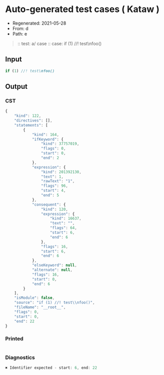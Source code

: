 # Auto-generated test cases ( Kataw )
- Regenerated: 2021-05-28
- From: d
- Path: e
> :: test: a/ case
> :: case: if (1) //! test\nfoo()
## Input

`````js
if (1) //! test\nfoo()
`````
## Output

### CST

```javascript
{
    "kind": 122,
    "directives": [],
    "statements": [
        {
            "kind": 164,
            "ifKeyword": {
                "kind": 37757019,
                "flags": 0,
                "start": 0,
                "end": 2
            },
            "expression": {
                "kind": 201392130,
                "text": 1,
                "rawText": "1",
                "flags": 96,
                "start": 4,
                "end": 5
            },
            "consequent": {
                "kind": 120,
                "expression": {
                    "kind": 16637,
                    "text": "",
                    "flags": 64,
                    "start": 6,
                    "end": 6
                },
                "flags": 16,
                "start": 6,
                "end": 6
            },
            "elseKeyword": null,
            "alternate": null,
            "flags": 16,
            "start": 0,
            "end": 6
        }
    ],
    "isModule": false,
    "source": "if (1) //! test\\nfoo()",
    "fileName": "__root__",
    "flags": 0,
    "start": 0,
    "end": 22
}
```

### Printed

```javascript

```

### Diagnostics

```javascript
✖ Identifier expected - start: 6, end: 22

```

